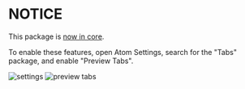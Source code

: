 NOTICE
===
This package is [now in core](https://github.com/atom/tabs/pull/145).

To enable these features, open Atom Settings, search for the "Tabs" package, and enable "Preview Tabs".

![settings](http://i.imgur.com/237wpD2.png)
![preview tabs](http://i.imgur.com/rSAmeN3.png)
